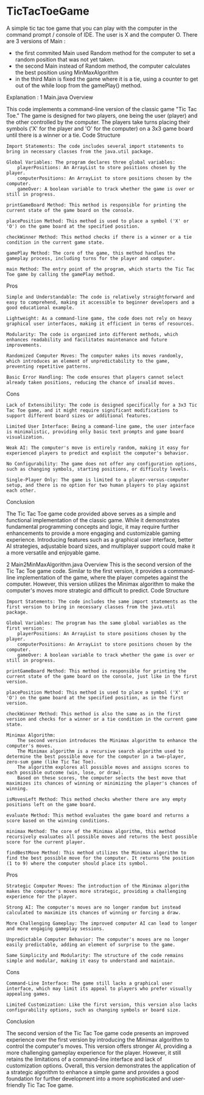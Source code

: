 # TicTacToeGame
A simple tic tac toe game that you can play with the computer in the command prompt / console of IDE.
The user is X and the computer O.
There are 3 versions of Main :
- the first commited Main used Random method for the computer to set a random position that was not yet
taken.
- the second Main instead of Random method, the computer calculates the best position using MinMaxAlgorithm
- in the third Main is fixed the game where it is a tie, using a counter to get out of the while loop from
the gamePlay() method.


Explanation : 
1 Main.java Overview

This code implements a command-line version of the classic game "Tic Tac Toe." The game is designed for two players, one being the user (player) and the other controlled by the computer. The players take turns placing their symbols ('X' for the player and 'O' for the computer) on a 3x3 game board until there is a winner or a tie.
Code Structure

    Import Statements: The code includes several import statements to bring in necessary classes from the java.util package.

    Global Variables: The program declares three global variables:
        playerPositions: An ArrayList to store positions chosen by the player.
        computerPositions: An ArrayList to store positions chosen by the computer.
        gameOver: A boolean variable to track whether the game is over or still in progress.

    printGameBoard Method: This method is responsible for printing the current state of the game board on the console.

    placePosition Method: This method is used to place a symbol ('X' or 'O') on the game board at the specified position.

    checkWinner Method: This method checks if there is a winner or a tie condition in the current game state.

    gamePlay Method: The core of the game, this method handles the gameplay process, including turns for the player and computer.

    main Method: The entry point of the program, which starts the Tic Tac Toe game by calling the gamePlay method.

Pros

    Simple and Understandable: The code is relatively straightforward and easy to comprehend, making it accessible to beginner developers and a good educational example.

    Lightweight: As a command-line game, the code does not rely on heavy graphical user interfaces, making it efficient in terms of resources.

    Modularity: The code is organized into different methods, which enhances readability and facilitates maintenance and future improvements.

    Randomized Computer Moves: The computer makes its moves randomly, which introduces an element of unpredictability to the game, preventing repetitive patterns.

    Basic Error Handling: The code ensures that players cannot select already taken positions, reducing the chance of invalid moves.

Cons

    Lack of Extensibility: The code is designed specifically for a 3x3 Tic Tac Toe game, and it might require significant modifications to support different board sizes or additional features.

    Limited User Interface: Being a command-line game, the user interface is minimalistic, providing only basic text prompts and game board visualization.

    Weak AI: The computer's move is entirely random, making it easy for experienced players to predict and exploit the computer's behavior.

    No Configurability: The game does not offer any configuration options, such as changing symbols, starting positions, or difficulty levels.

    Single-Player Only: The game is limited to a player-versus-computer setup, and there is no option for two human players to play against each other.

Conclusion

   The Tic Tac Toe game code provided above serves as a simple and functional implementation of the classic game. While it demonstrates fundamental programming concepts and logic, it may require further enhancements to provide a more engaging and customizable gaming experience. Introducing features such as a graphical user interface, better AI strategies, adjustable board sizes, and multiplayer support could make it a more versatile and enjoyable game.




2 Main2MinMaxAlgorithm.java Overview
This is the second version of the Tic Tac Toe game code. Similar to the first version, it provides a command-line implementation of the game, where the player competes against the computer. However, this version utilizes the Minimax algorithm to make the computer's moves more strategic and difficult to predict.
Code Structure

    Import Statements: The code includes the same import statements as the first version to bring in necessary classes from the java.util package.

    Global Variables: The program has the same global variables as the first version:
        playerPositions: An ArrayList to store positions chosen by the player.
        computerPositions: An ArrayList to store positions chosen by the computer.
        gameOver: A boolean variable to track whether the game is over or still in progress.

    printGameBoard Method: This method is responsible for printing the current state of the game board on the console, just like in the first version.

    placePosition Method: This method is used to place a symbol ('X' or 'O') on the game board at the specified position, as in the first version.

    checkWinner Method: This method is also the same as in the first version and checks for a winner or a tie condition in the current game state.

    Minimax Algorithm:
        The second version introduces the Minimax algorithm to enhance the computer's moves.
        The Minimax algorithm is a recursive search algorithm used to determine the best possible move for the computer in a two-player, zero-sum game (like Tic Tac Toe).
        The algorithm explores all possible moves and assigns scores to each possible outcome (win, lose, or draw).
        Based on these scores, the computer selects the best move that maximizes its chances of winning or minimizing the player's chances of winning.

    isMovesLeft Method: This method checks whether there are any empty positions left on the game board.

    evaluate Method: This method evaluates the game board and returns a score based on the winning conditions.

    minimax Method: The core of the Minimax algorithm, this method recursively evaluates all possible moves and returns the best possible score for the current player.

    findBestMove Method: This method utilizes the Minimax algorithm to find the best possible move for the computer. It returns the position (1 to 9) where the computer should place its symbol.

Pros

    Strategic Computer Moves: The introduction of the Minimax algorithm makes the computer's moves more strategic, providing a challenging experience for the player.

    Strong AI: The computer's moves are no longer random but instead calculated to maximize its chances of winning or forcing a draw.

    More Challenging Gameplay: The improved computer AI can lead to longer and more engaging gameplay sessions.

    Unpredictable Computer Behavior: The computer's moves are no longer easily predictable, adding an element of surprise to the game.

    Same Simplicity and Modularity: The structure of the code remains simple and modular, making it easy to understand and maintain.

Cons

    Command-Line Interface: The game still lacks a graphical user interface, which may limit its appeal to players who prefer visually appealing games.

    Limited Customization: Like the first version, this version also lacks configurability options, such as changing symbols or board size.

Conclusion

The second version of the Tic Tac Toe game code presents an improved experience over the first version by introducing the Minimax algorithm to control the computer's moves. This version offers stronger AI, providing a more challenging gameplay experience for the player. However, it still retains the limitations of a command-line interface and lack of customization options. Overall, this version demonstrates the application of a strategic algorithm to enhance a simple game and provides a good foundation for further development into a more sophisticated and user-friendly Tic Tac Toe game.
